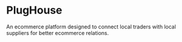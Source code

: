 # PlugHouse
An ecommerce platform designed to connect local traders with local suppliers for better ecommerce relations.
